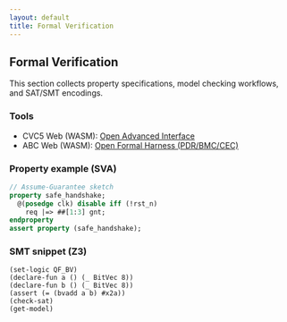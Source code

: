 ```yaml
---
layout: default
title: Formal Verification
---
```


## Formal Verification

This section collects property specifications, model checking workflows, and SAT/SMT encodings.

### Tools

- CVC5 Web (WASM): <a class="button" href="{{ site.baseurl }}/pages/formal-verification/cvc5">Open Advanced Interface</a>
 - ABC Web (WASM): <a class="button" href="{{ site.baseurl }}/pages/formal-verification/abc">Open Formal Harness (PDR/BMC/CEC)</a>

### Property example (SVA)

```systemverilog
// Assume-Guarantee sketch
property safe_handshake;
  @(posedge clk) disable iff (!rst_n)
    req |=> ##[1:3] gnt;
endproperty
assert property (safe_handshake);
```

### SMT snippet (Z3)

```smt2
(set-logic QF_BV)
(declare-fun a () (_ BitVec 8))
(declare-fun b () (_ BitVec 8))
(assert (= (bvadd a b) #x2a))
(check-sat)
(get-model)
```
